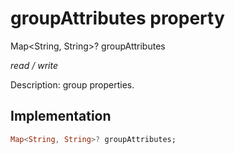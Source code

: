 


# groupAttributes property







Map&lt;String, String>? groupAttributes
  
_<span class="feature">read / write</span>_



<p>Description: group properties.</p>



## Implementation

```dart
Map<String, String>? groupAttributes;
```







